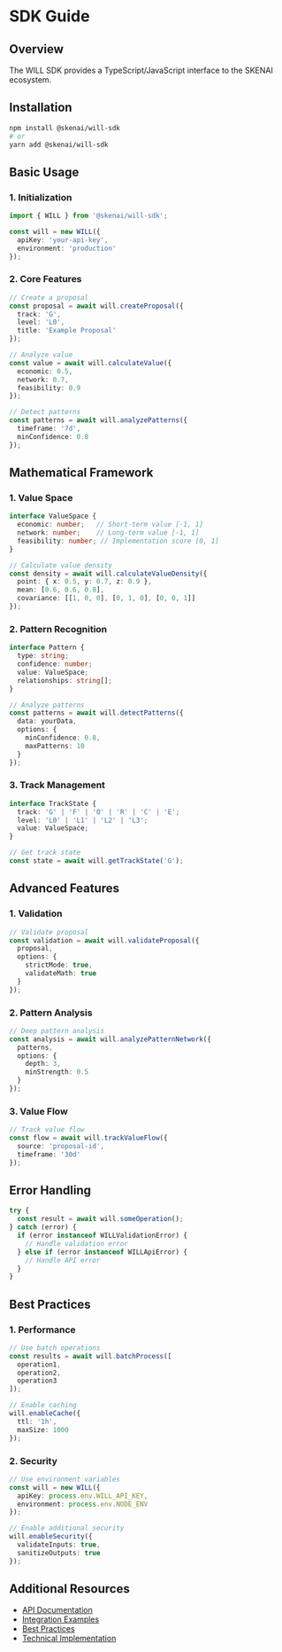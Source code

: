 # SDK Guide

## Overview
The WILL SDK provides a TypeScript/JavaScript interface to the SKENAI ecosystem.

## Installation

```bash
npm install @skenai/will-sdk
# or
yarn add @skenai/will-sdk
```

## Basic Usage

### 1. Initialization
```typescript
import { WILL } from '@skenai/will-sdk';

const will = new WILL({
  apiKey: 'your-api-key',
  environment: 'production'
});
```

### 2. Core Features
```typescript
// Create a proposal
const proposal = await will.createProposal({
  track: 'G',
  level: 'L0',
  title: 'Example Proposal'
});

// Analyze value
const value = await will.calculateValue({
  economic: 0.5,
  network: 0.7,
  feasibility: 0.9
});

// Detect patterns
const patterns = await will.analyzePatterns({
  timeframe: '7d',
  minConfidence: 0.8
});
```

## Mathematical Framework

### 1. Value Space
```typescript
interface ValueSpace {
  economic: number;   // Short-term value [-1, 1]
  network: number;    // Long-term value [-1, 1]
  feasibility: number; // Implementation score [0, 1]
}

// Calculate value density
const density = await will.calculateValueDensity({
  point: { x: 0.5, y: 0.7, z: 0.9 },
  mean: [0.6, 0.6, 0.8],
  covariance: [[1, 0, 0], [0, 1, 0], [0, 0, 1]]
});
```

### 2. Pattern Recognition
```typescript
interface Pattern {
  type: string;
  confidence: number;
  value: ValueSpace;
  relationships: string[];
}

// Analyze patterns
const patterns = await will.detectPatterns({
  data: yourData,
  options: {
    minConfidence: 0.8,
    maxPatterns: 10
  }
});
```

### 3. Track Management
```typescript
interface TrackState {
  track: 'G' | 'F' | 'O' | 'R' | 'C' | 'E';
  level: 'L0' | 'L1' | 'L2' | 'L3';
  value: ValueSpace;
}

// Get track state
const state = await will.getTrackState('G');
```

## Advanced Features

### 1. Validation
```typescript
// Validate proposal
const validation = await will.validateProposal({
  proposal,
  options: {
    strictMode: true,
    validateMath: true
  }
});
```

### 2. Pattern Analysis
```typescript
// Deep pattern analysis
const analysis = await will.analyzePatternNetwork({
  patterns,
  options: {
    depth: 3,
    minStrength: 0.5
  }
});
```

### 3. Value Flow
```typescript
// Track value flow
const flow = await will.trackValueFlow({
  source: 'proposal-id',
  timeframe: '30d'
});
```

## Error Handling

```typescript
try {
  const result = await will.someOperation();
} catch (error) {
  if (error instanceof WILLValidationError) {
    // Handle validation error
  } else if (error instanceof WILLApiError) {
    // Handle API error
  }
}
```

## Best Practices

### 1. Performance
```typescript
// Use batch operations
const results = await will.batchProcess([
  operation1,
  operation2,
  operation3
]);

// Enable caching
will.enableCache({
  ttl: '1h',
  maxSize: 1000
});
```

### 2. Security
```typescript
// Use environment variables
const will = new WILL({
  apiKey: process.env.WILL_API_KEY,
  environment: process.env.NODE_ENV
});

// Enable additional security
will.enableSecurity({
  validateInputs: true,
  sanitizeOutputs: true
});
```

## Additional Resources
- [API Documentation](API)
- [Integration Examples](Examples)
- [Best Practices](BestPractices)
- [Technical Implementation](Technical-Implementation)

